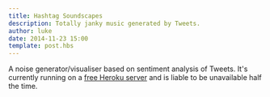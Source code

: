 ```yaml
---
title: Hashtag Soundscapes
description: Totally janky music generated by Tweets.
author: luke
date: 2014-11-23 15:00
template: post.hbs
---
```


A noise generator/visualiser based on sentiment analysis of Tweets. It's currently running on a [free Heroku server](http://hashtag-soundscapes.herokuapp.com/) and is liable to be unavailable half the time.